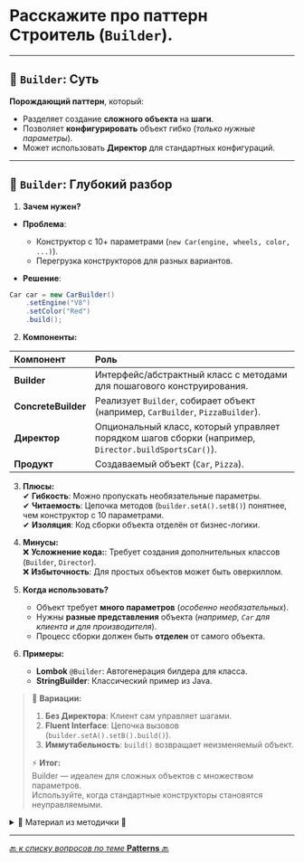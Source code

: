# Расскажите про паттерн Строитель (`Builder`).

---

## 🎯 `Builder`: Суть
**Порождающий паттерн**, который:
* Разделяет создание **сложного объекта** на **шаги**.
* Позволяет **конфигурировать** объект гибко (_только нужные параметры_).
* Может использовать **Директор** для стандартных конфигураций.

---
## 📌 `Builder`: Глубокий разбор
1. **Зачем нужен?**
* **Проблема**:
  * Конструктор с 10+ параметрами (`new Car(engine, wheels, color, ...)`).
  * Перегрузка конструкторов для разных вариантов.


* **Решение**:
```java
Car car = new CarBuilder()
    .setEngine("V8")
    .setColor("Red")
    .build();
```

2. **Компоненты:**

| Компонент           | 	Роль                                                                                                      |
|:--------------------|:-----------------------------------------------------------------------------------------------------------|
| **Builder**         | 	Интерфейс/абстрактный класс с методами для пошагового конструирования.                                    |
| **ConcreteBuilder** | 	Реализует `Builder`, собирает объект (например, `CarBuilder`, `PizzaBuilder`).                            |
| **Директор**        | 	Опциональный класс, который управляет порядком шагов сборки (например, `Director.buildSportsCar()`).      |
| **Продукт**         | 	Создаваемый объект (`Car`, `Pizza`).                                                                      |

3. **Плюсы:**   
   ✔ **Гибкость**: Можно пропускать необязательные параметры.   
   ✔ **Читаемость**: Цепочка методов (`builder.setA().setB()`) понятнее, чем конструктор с 10 параметрами.   
   ✔ **Изоляция**: Код сборки объекта отделён от бизнес-логики.   


4. **Минусы:**  
   ❌ **Усложнение кода:**: Требует создания дополнительных классов (`Builder`, `Director`).   
   ❌ **Избыточность**: Для простых объектов может быть оверкиллом.   


5. **Когда использовать?**  
   * Объект требует **много параметров** (_особенно необязательных_).
   * Нужны **разные представления** объекта (_например, `Car` для клиента и для производителя_).
   * Процесс сборки должен быть **отделен** от самого объекта.


6. **Примеры:**  
   * **Lombok** `@Builder`: Автогенерация билдера для класса.
   * **StringBuilder**: Классический пример из Java.

> 📌 **Вариации:**
> 1. **Без Директора**: Клиент сам управляет шагами.
> 2. **Fluent Interface**: Цепочка вызовов (`builder.setA().setB().build()`).
> 3. **Иммутабельность**: `build()` возвращает неизменяемый объект.
> 
> ⚡ **Итог:**  
> Builder — идеален для сложных объектов с множеством параметров.  
> Используйте, когда стандартные конструкторы становятся неуправляемыми.  



<details>
        <summary>📝 Материал из методички 🔽</summary>

```text
Порождающий паттерн, который позволяет создавать сложные объекты пошагово. 
Строитель даёт возможность использовать один и тот же код строительства 
для получения разных представлений одного объекта.

Паттерн предлагает вынести конструирование объекта за пределы его собственного класса, 
поручив это дело отдельным объектам, называемым строителями.

Процесс конструирования объекта разбить на отдельные шаги (например, построитьСтены, вставитьДвери). 
Чтобы создать объект, вам нужно поочерёдно вызывать методы строителя. 
Причём не нужно запускать все шаги, а только те, что нужны для производства объекта определённой конфигурации.

Можно пойти дальше и выделить вызовы методов строителя в отдельный класс, называемый директором. 
В этом случае директор будет задавать порядок шагов строительства, а строитель — выполнять их.


+: Позволяет использовать один и тот же код для создания различных объектов. 
    Изолирует сложный код сборки объектов от его основной бизнес-логики.
    
- : Усложняет код программы из-за введения дополнительных классов.
```
</details>

---

[🔙 _к списку вопросов по теме_ **Patterns** 🔙](/ITM/ITM07_Patterns/patterns.md)
